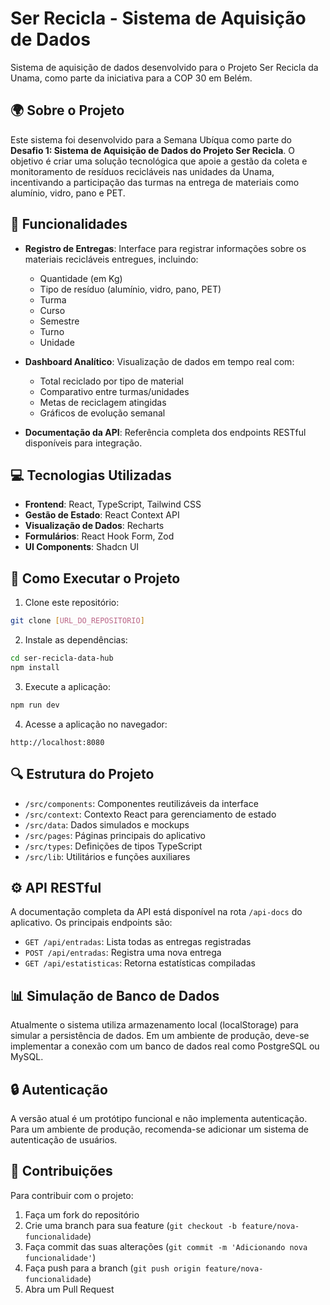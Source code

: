 
# Ser Recicla - Sistema de Aquisição de Dados

Sistema de aquisição de dados desenvolvido para o Projeto Ser Recicla da Unama, como parte da iniciativa para a COP 30 em Belém.

## 🌍 Sobre o Projeto

Este sistema foi desenvolvido para a Semana Ubíqua como parte do **Desafio 1: Sistema de Aquisição de Dados do Projeto Ser Recicla**. O objetivo é criar uma solução tecnológica que apoie a gestão da coleta e monitoramento de resíduos recicláveis nas unidades da Unama, incentivando a participação das turmas na entrega de materiais como alumínio, vidro, pano e PET.

## 🚀 Funcionalidades

- **Registro de Entregas**: Interface para registrar informações sobre os materiais recicláveis entregues, incluindo:
  - Quantidade (em Kg)
  - Tipo de resíduo (alumínio, vidro, pano, PET)
  - Turma
  - Curso
  - Semestre
  - Turno
  - Unidade

- **Dashboard Analítico**: Visualização de dados em tempo real com:
  - Total reciclado por tipo de material
  - Comparativo entre turmas/unidades
  - Metas de reciclagem atingidas
  - Gráficos de evolução semanal

- **Documentação da API**: Referência completa dos endpoints RESTful disponíveis para integração.

## 💻 Tecnologias Utilizadas

- **Frontend**: React, TypeScript, Tailwind CSS
- **Gestão de Estado**: React Context API
- **Visualização de Dados**: Recharts
- **Formulários**: React Hook Form, Zod
- **UI Components**: Shadcn UI

## 🔧 Como Executar o Projeto

1. Clone este repositório:
```bash
git clone [URL_DO_REPOSITORIO]
```

2. Instale as dependências:
```bash
cd ser-recicla-data-hub
npm install
```

3. Execute a aplicação:
```bash
npm run dev
```

4. Acesse a aplicação no navegador:
```
http://localhost:8080
```

## 🔍 Estrutura do Projeto

- `/src/components`: Componentes reutilizáveis da interface
- `/src/context`: Contexto React para gerenciamento de estado
- `/src/data`: Dados simulados e mockups
- `/src/pages`: Páginas principais do aplicativo
- `/src/types`: Definições de tipos TypeScript
- `/src/lib`: Utilitários e funções auxiliares

## ⚙️ API RESTful

A documentação completa da API está disponível na rota `/api-docs` do aplicativo. Os principais endpoints são:

- `GET /api/entradas`: Lista todas as entregas registradas
- `POST /api/entradas`: Registra uma nova entrega
- `GET /api/estatisticas`: Retorna estatísticas compiladas

## 📊 Simulação de Banco de Dados

Atualmente o sistema utiliza armazenamento local (localStorage) para simular a persistência de dados. Em um ambiente de produção, deve-se implementar a conexão com um banco de dados real como PostgreSQL ou MySQL.

## 🔒 Autenticação

A versão atual é um protótipo funcional e não implementa autenticação. Para um ambiente de produção, recomenda-se adicionar um sistema de autenticação de usuários.

## 🤝 Contribuições

Para contribuir com o projeto:

1. Faça um fork do repositório
2. Crie uma branch para sua feature (`git checkout -b feature/nova-funcionalidade`)
3. Faça commit das suas alterações (`git commit -m 'Adicionando nova funcionalidade'`)
4. Faça push para a branch (`git push origin feature/nova-funcionalidade`)
5. Abra um Pull Request
